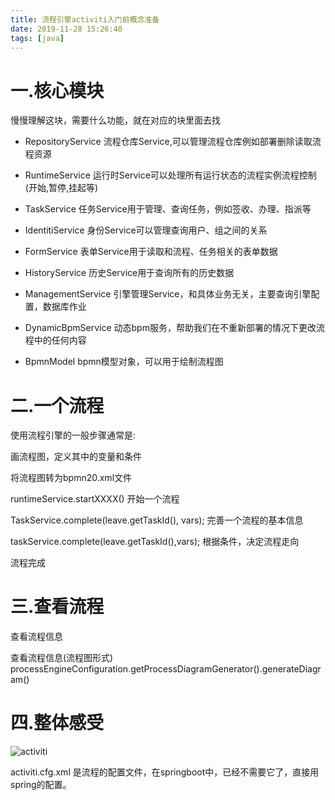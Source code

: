 ```yaml
---
title: 流程引擎activiti入门前概念准备
date: 2019-11-28 15:26:40
tags: [java]
---
```


# 一.核心模块

慢慢理解这块，需要什么功能，就在对应的块里面去找


- RepositoryService 流程仓库Service,可以管理流程仓库例如部署删除读取流程资源

- RuntimeService 运行时Service可以处理所有运行状态的流程实例流程控制(开始,暂停,挂起等)

- TaskService 任务Service用于管理、查询任务，例如签收、办理、指派等

- IdentitiService 身份Service可以管理查询用户、组之间的关系

- FormService 表单Service用于读取和流程、任务相关的表单数据

- HistoryService 历史Service用于查询所有的历史数据

- ManagementService 引擎管理Service，和具体业务无关，主要查询引擎配置，数据库作业

- DynamicBpmService 动态bpm服务，帮助我们在不重新部署的情况下更改流程中的任何内容

- BpmnModel bpmn模型对象，可以用于绘制流程图

# 二.一个流程

使用流程引擎的一般步骤通常是:

画流程图，定义其中的变量和条件

将流程图转为bpmn20.xml文件

runtimeService.startXXXX() 开始一个流程

TaskService.complete(leave.getTaskId(), vars); 完善一个流程的基本信息

taskService.complete(leave.getTaskId(),vars); 根据条件，决定流程走向

流程完成

# 三.查看流程

查看流程信息

查看流程信息(流程图形式)
processEngineConfiguration.getProcessDiagramGenerator().generateDiagram()

# 四.整体感受

![activiti](http://67.216.218.49:8000/file/blogs/java/base/activiti.png)

activiti.cfg.xml 是流程的配置文件，在springboot中，已经不需要它了，直接用spring的配置。
